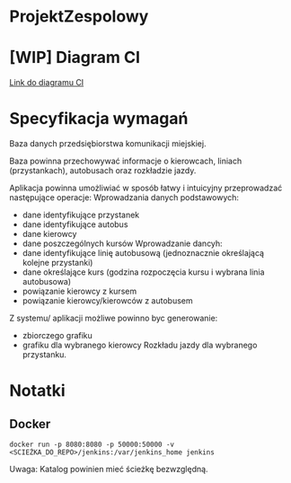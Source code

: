 # ProjektZespolowy

# [WIP] Diagram CI
[Link do diagramu CI](https://drive.google.com/file/d/0B0HgvJU_fSDeT1pmdFh4a0VLN1E/view?usp=sharing)

# Specyfikacja wymagań
Baza danych przedsiębiorstwa komunikacji miejskiej.

Baza powinna przechowywać informacje o kierowcach, liniach (przystankach), autobusach oraz rozkładzie jazdy.

Aplikacja powinna umożliwiać w sposób łatwy i intuicyjny przeprowadzać następujące operacje:
Wprowadzania danych podstawowych:
- dane identyfikujące przystanek
- dane identyfikujące autobus
- dane kierowcy
- dane poszczególnych kursów
Wprowadzanie dancyh:
- dane identyfikujące linię autobusową (jednoznacznie określającą kolejne przystanki)
- dane określające kurs (godzina rozpoczęcia kursu i wybrana linia autobusowa)
- powiązanie kierowcy z kursem
- powiązanie kierowcy/kierowców z autobusem

Z systemu/ aplikacji możliwe powinno byc generowanie:
- zbiorczego grafiku
- grafiku dla wybranego kierowcy
Rozkładu jazdy dla wybranego przystanku.


# Notatki
## Docker
```
docker run -p 8080:8080 -p 50000:50000 -v <SCIEŻKA_DO_REPO>/jenkins:/var/jenkins_home jenkins

```
Uwaga: Katalog powinien mieć ścieżkę bezwzględną.
